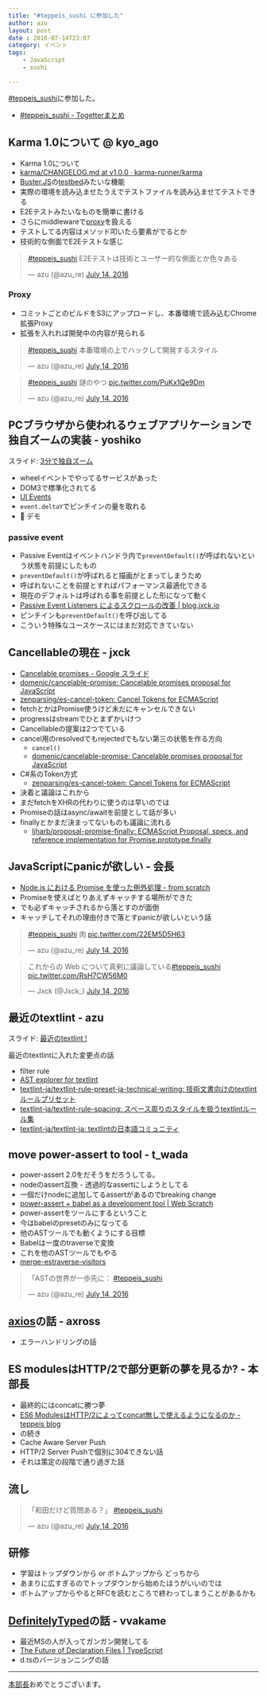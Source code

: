 ```yaml
---
title: "#teppeis_sushi に参加した"
author: azu
layout: post
date : 2016-07-14T23:07
category: イベント
tags:
    - JavaScript
    - sushi

---
```


[#teppeis_sushi](https://twitter.com/search?q=%23teppeis_sushi&src=typd "#teppeis_sushi")に参加した。

- [#teppeis_sushi - Togetterまとめ](http://togetter.com/li/1000035 "#teppeis_sushi - Togetterまとめ")

## Karma 1.0について @ kyo_ago

- Karma 1.0について
- [karma/CHANGELOG.md at v1.0.0 · karma-runner/karma](https://github.com/karma-runner/karma/blob/v1.0.0/CHANGELOG.md "karma/CHANGELOG.md at v1.0.0 · karma-runner/karma")
- [Buster.JS](http://docs.busterjs.org/en/latest/ "Buster.JS")の[testbed](http://azu.github.io/slide/Kamakura/busterJS.html#slide22 "testbed")みたいな機能
- 実際の環境を読み込ませたうえでテストファイルを読み込ませてテストできる
- E2Eテストみたいなものを簡単に書ける
- さらにmiddlewareで[proxy](https://github.com/karma-runner/karma/blob/master/lib/middleware/proxy.js "proxy")を扱える
- テストしてる内容はメソッド叩いたら要素がでるとか
- 技術的な側面でE2Eテストな感じ

<blockquote class="twitter-tweet" data-lang="en"><p lang="ja" dir="ltr"><a href="https://twitter.com/hashtag/teppeis_sushi?src=hash">#teppeis_sushi</a> E2Eテストは技術とユーザー的な側面とか色々ある</p>&mdash; azu (@azu_re) <a href="https://twitter.com/azu_re/status/753542849296146432">July 14, 2016</a></blockquote>
<script async src="//platform.twitter.com/widgets.js" charset="utf-8"></script>

### Proxy

- コミットごとのビルドをS3にアップロードし、本番環境で読み込むChrome拡張Proxy
- 拡張を入れれば開発中の内容が見られる

<blockquote class="twitter-tweet" data-lang="en"><p lang="ja" dir="ltr"><a href="https://twitter.com/hashtag/teppeis_sushi?src=hash">#teppeis_sushi</a> 本番環境の上でハックして開発するスタイル</p>&mdash; azu (@azu_re) <a href="https://twitter.com/azu_re/status/753544008811421697">July 14, 2016</a></blockquote>
<script async src="//platform.twitter.com/widgets.js" charset="utf-8"></script>

<blockquote class="twitter-tweet" data-lang="en"><p lang="ja" dir="ltr"><a href="https://twitter.com/hashtag/teppeis_sushi?src=hash">#teppeis_sushi</a> 謎のやつ <a href="https://t.co/PuKx1Qe9Dm">pic.twitter.com/PuKx1Qe9Dm</a></p>&mdash; azu (@azu_re) <a href="https://twitter.com/azu_re/status/753546274012434433">July 14, 2016</a></blockquote>
<script async src="//platform.twitter.com/widgets.js" charset="utf-8"></script>

## PCブラウザから使われるウェブアプリケーションで独自ズームの実装 - yoshiko

スライド: [3分で独自ズーム](http://yoshiko-pg.github.io/slides/20160714-sushijs/)

- wheelイベントでやってるサービスがあった
- DOM3で標準化されてる
- [UI Events](https://w3c.github.io/uievents/#events-wheelevents "UI Events")
- `event.deltaY`でピンチインの量を取れる
- :sushi: デモ

### passive event

- Passive Eventはイベントハンドラ内で`preventDefault()`が呼ばれないという状態を前提にしたもの
- `preventDefault()`が呼ばれると描画がとまってしまうため
- 呼ばれないことを前提とすればパフォーマンス最適化できる
- 現在のデフォルトは呼ばれる事を前提とした形になって動く
- [Passive Event Listeners によるスクロールの改善 | blog.jxck.io](https://blog.jxck.io/entries/2016-06-09/passive-event-listeners.html "Passive Event Listeners によるスクロールの改善 | blog.jxck.io")
- ピンチインも`preventDefault()`を呼び出してる
- こういう特殊なユースケースにはまだ対応できていない


## Cancellableの現在 - jxck

- [Cancelable promises - Google スライド](https://docs.google.com/presentation/d/1V4vmC54gJkwAss1nfEt9ywc-QOVOfleRxD5qtpMpc8U/edit#slide=id.gc6f9e470d_0_0)
- [domenic/cancelable-promise: Cancelable promises proposal for JavaScript](https://github.com/domenic/cancelable-promise)
- [zenparsing/es-cancel-token: Cancel Tokens for ECMAScript](https://github.com/zenparsing/es-cancel-token)
- fetchとかはPromise使うけど未だにキャンセルできない
- progressはstreamでひとまずかいけつ
- Cancellableの提案は2つでている
- cancel用のresolvedでもrejectedでもない第三の状態を作る方向
	- `cancel()` 
	- [domenic/cancelable-promise: Cancelable promises proposal for JavaScript](https://github.com/domenic/cancelable-promise)
- C#系のToken方式
	- [zenparsing/es-cancel-token: Cancel Tokens for ECMAScript](https://github.com/zenparsing/es-cancel-token)
- 決着と議論はこれから
- まだfetchをXHRの代わりに使うのは早いのでは
- Promiseの話はasync/awaitを前提として話が多い
- finallyとかまだ決まってないものも議論に流れる
	- [ljharb/proposal-promise-finally: ECMAScript Proposal, specs, and reference implementation for Promise.prototype.finally](https://github.com/ljharb/proposal-promise-finally "ljharb/proposal-promise-finally: ECMAScript Proposal, specs, and reference implementation for Promise.prototype.finally")

## JavaScriptにpanicが欲しい - 会長

- [Node.js における Promise を使った例外処理 - from scratch](http://yosuke-furukawa.hatenablog.com/entry/2016/07/12/103734 "Node.js における Promise を使った例外処理 - from scratch")
- Promiseを使えばとりあえずキャッチする場所ができた
- でも必ずキャッチされるから落とすのが面倒
- キャッチしてそれの理由付きで落とすpanicが欲しいという話

<blockquote class="twitter-tweet" data-lang="en"><p lang="ja" dir="ltr"><a href="https://twitter.com/hashtag/teppeis_sushi?src=hash">#teppeis_sushi</a> 肉 <a href="https://t.co/22EM5D5H63">pic.twitter.com/22EM5D5H63</a></p>&mdash; azu (@azu_re) <a href="https://twitter.com/azu_re/status/753553912519536640">July 14, 2016</a></blockquote>
<script async src="//platform.twitter.com/widgets.js" charset="utf-8"></script>

<blockquote class="twitter-tweet" data-lang="en"><p lang="ja" dir="ltr">これからの Web について真剣に議論している<a href="https://twitter.com/hashtag/teppeis_sushi?src=hash">#teppeis_sushi</a> <a href="https://t.co/RsH7CW56M0">pic.twitter.com/RsH7CW56M0</a></p>&mdash; Jxck (@Jxck_) <a href="https://twitter.com/Jxck_/status/753556576070275072">July 14, 2016</a></blockquote>
<script async src="//platform.twitter.com/widgets.js" charset="utf-8"></script>

## 最近のtextlint - azu

スライド: [最近のtextlint !](http://azu.github.io/slide/2016/honbucho/textlint.html "最近のtextlint !")

最近のtextlintに入れた変更点の話

- filter rule
- [AST explorer for textlint](https://textlint.github.io/astexplorer/ "AST explorer for textlint")
- [textlint-ja/textlint-rule-preset-ja-technical-writing: 技術文書向けのtextlintルールプリセット](https://github.com/textlint-ja/textlint-rule-preset-ja-technical-writing)
- [textlint-ja/textlint-rule-spacing: スペース周りのスタイルを扱うtextlintルール集](https://github.com/textlint-ja/textlint-rule-spacing)
- [textlint-ja/textlint-ja: textlintの日本語コミュニティ](https://github.com/textlint-ja/textlint-ja)


## move power-assert to tool - t_wada

- power-assert 2.0をだそうをだろうしてる。
- nodeのassert互換 - 透過的なassertにしようとしてる
- 一個だけnodeに追加してるassertがあるのでbreaking change
- [power-assert + babel as a development tool | Web Scratch](https://efcl.info/2016/04/14/espower-babel-is-deprecated/ "power-assert + babel as a development tool | Web Scratch")
- power-assertをツールにするということ
- 今はbabelのpresetのみになってる
- 他のASTツールでも動くようにする目標
- Babelは一度のtraverseで変換
- これを他のASTツールでもやる
- [merge-estraverse-visitors](https://www.npmjs.com/package/merge-estraverse-visitors "merge-estraverse-visitors")

<blockquote class="twitter-tweet" data-lang="en"><p lang="ja" dir="ltr">「ASTの世界が一歩先に： <a href="https://twitter.com/hashtag/teppeis_sushi?src=hash">#teppeis_sushi</a></p>&mdash; azu (@azu_re) <a href="https://twitter.com/azu_re/status/753565073788907520">July 14, 2016</a></blockquote>
<script async src="//platform.twitter.com/widgets.js" charset="utf-8"></script>

## [axios](https://github.com/mzabriskie/axios "axios")の話 - axross

- エラーハンドリングの話

## ES modulesはHTTP/2で部分更新の夢を見るか? - 本部長

- 最終的にはconcatに勝つ夢
- [ES6 ModulesはHTTP/2によってconcat無しで使えるようになるのか - teppeis blog](http://teppeis.hatenablog.com/entry/2015/05/es6-modules-and-http2 "ES6 ModulesはHTTP/2によってconcat無しで使えるようになるのか - teppeis blog")
- の続き
- Cache Aware Server Push
- HTTP/2 Server Pushで個別に304できない話
- それは策定の段階で通り過ぎた話


## 流し

<blockquote class="twitter-tweet" data-lang="en"><p lang="ja" dir="ltr">「和田だけど質問ある？」 <a href="https://twitter.com/hashtag/teppeis_sushi?src=hash">#teppeis_sushi</a></p>&mdash; azu (@azu_re) <a href="https://twitter.com/azu_re/status/753573209220407296">July 14, 2016</a></blockquote>
<script async src="//platform.twitter.com/widgets.js" charset="utf-8"></script>

## 研修

- 学習はトップダウンから or ボトムアップから どっちから
- あまりに広すぎるのでトップダウンから始めたほうがいいのでは
- ボトムアップからやるとRFCを読むところで終わってしまうことがあるかも


## [DefinitelyTyped](https://github.com/DefinitelyTyped/ "DefinitelyTyped")の話 - vvakame

- 最近MSの人が入ってガンガン開発してる
- [The Future of Declaration Files | TypeScript](https://blogs.msdn.microsoft.com/typescript/2016/06/15/the-future-of-declaration-files/ "The Future of Declaration Files | TypeScript")
- d.tsのバージョンニングの話


-----

[本部長](http://group.cybozu.jp/news/16063001.html)おめでとうございます。
